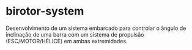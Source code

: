 # birotor-system
Desenvolvimento de um sistema embarcado para controlar o ângulo de inclinação de uma barra com um sistema de propulsão (ESC/MOTOR/HÉLICE) em ambas extremidades.
